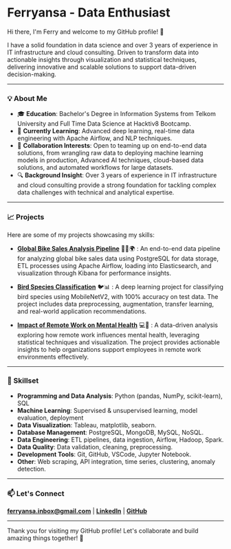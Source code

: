 # Ferryansa - Data Enthusiast 

Hi there, I'm Ferry and welcome to my GitHub profile! 👋

I have a solid foundation in data science and over 3 years of experience in IT infrastructure and cloud consulting. Driven to transform data into actionable insights through visualization and statistical techniques, delivering innovative and scalable solutions to support data-driven decision-making.

---

### 💡 About Me

- 🎓 **Education**: Bachelor's Degree in Information Systems from Telkom University and Full Time Data Science at Hacktiv8 Bootcamp.
- 🌱 **Currently Learning**: Advanced deep learning, real-time data engineering with Apache Airflow, and NLP techniques.
- 🤝 **Collaboration Interests**: Open to teaming up on end-to-end data solutions, from wrangling raw data to deploying machine learning models in production, Advanced AI techniques, cloud-based data solutions, and automated workflows for large datasets.
- 🔍 **Background Insight**: Over 3 years of experience in IT infrastructure and cloud consulting provide a strong foundation for tackling complex data challenges with technical and analytical expertise.

---

### 📈 Projects
Here are some of my projects showcasing my skills:

- **[Global Bike Sales Analysis Pipeline](https://github.com/ferryansa/global-bike-sales-analysis-pipeline)** 🚴‍♂️🌍
: An end-to-end data pipeline for analyzing global bike sales data using PostgreSQL for data storage, ETL processes using Apache Airflow, loading into Elasticsearch, and visualization through Kibana for performance insights.

- **[Bird Species Classification](https://github.com/ferryansa/bird-species-classification)** 🐦📊
: A deep learning project for classifying bird species using MobileNetV2, with 100% accuracy on test data. The project includes data preprocessing, augmentation, transfer learning, and real-world application recommendations.

- **[Impact of Remote Work on Mental Health](https://github.com/ferryansa/impact-of-remote-work-on-mental-health)** 💻🧠
: A data-driven analysis exploring how remote work influences mental health, leveraging statistical techniques and visualization. The project provides actionable insights to help organizations support employees in remote work environments effectively.

---

### 🔧 Skillset

- **Programming and Data Analysis**: Python (pandas, NumPy, scikit-learn), SQL
- **Machine Learning**: Supervised & unsupervised learning, model evaluation, deployment
- **Data Visualization**: Tableau, matplotlib, seaborn.
- **Database Management**: PostgreSQL, MongoDB, MySQL, NoSQL.
- **Data Engineering**: ETL pipelines, data ingestion, Airflow, Hadoop, Spark.
- **Data Quality**: Data validation, cleaning, preprocessing.
- **Development Tools**: Git, GitHub, VSCode, Jupyter Notebook.
- **Other**: Web scraping, API integration, time series, clustering, anomaly detection.

---

### 📫 Let's Connect

[**ferryansa.inbox@gmail.com**](mailto:ferryansa.inbox@gmail.com) | [**LinkedIn**](https://www.linkedin.com/in/ferryansa) | [**GitHub**](https://github.com/ferryansa) 

---

Thank you for visiting my GitHub profile! Let's collaborate and build amazing things together! 🚀
